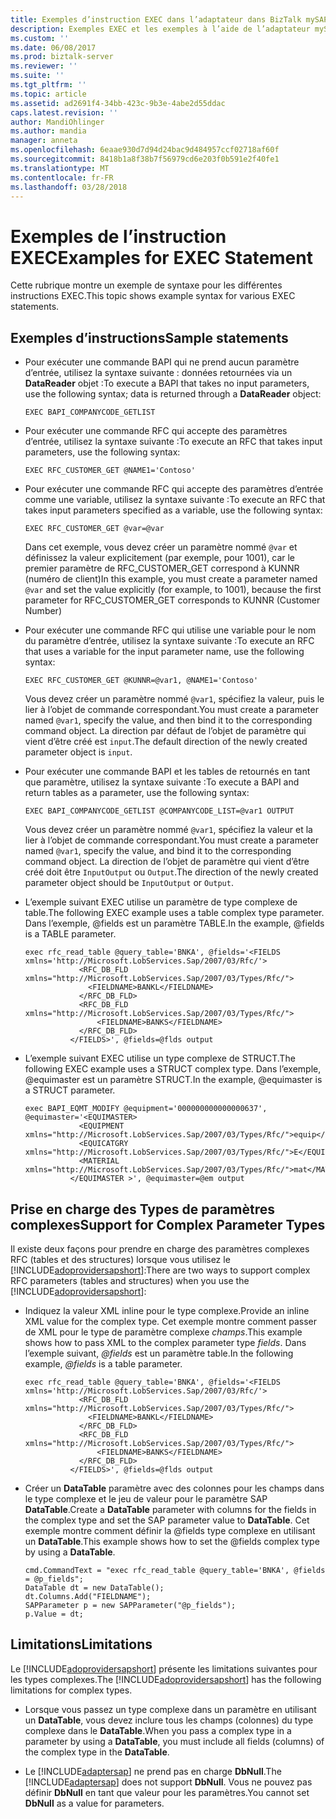 ```yaml
---
title: Exemples d’instruction EXEC dans l’adaptateur dans BizTalk mySAP | Documents Microsoft
description: Exemples EXEC et les exemples à l’aide de l’adaptateur mySAP dans le Pack de l’adaptateur BizTalk (LOB)
ms.custom: ''
ms.date: 06/08/2017
ms.prod: biztalk-server
ms.reviewer: ''
ms.suite: ''
ms.tgt_pltfrm: ''
ms.topic: article
ms.assetid: ad2691f4-34bb-423c-9b3e-4abe2d55ddac
caps.latest.revision: ''
author: MandiOhlinger
ms.author: mandia
manager: anneta
ms.openlocfilehash: 6eaae930d7d94d24bac9d484957ccf02718af60f
ms.sourcegitcommit: 8418b1a8f38b7f56979cd6e203f0b591e2f40fe1
ms.translationtype: MT
ms.contentlocale: fr-FR
ms.lasthandoff: 03/28/2018
---
```

# <a name="examples-for-exec-statement"></a><span data-ttu-id="cb91a-103">Exemples de l’instruction EXEC</span><span class="sxs-lookup"><span data-stu-id="cb91a-103">Examples for EXEC Statement</span></span>
<span data-ttu-id="cb91a-104">Cette rubrique montre un exemple de syntaxe pour les différentes instructions EXEC.</span><span class="sxs-lookup"><span data-stu-id="cb91a-104">This topic shows example syntax for various EXEC statements.</span></span>

## <a name="sample-statements"></a><span data-ttu-id="cb91a-105">Exemples d’instructions</span><span class="sxs-lookup"><span data-stu-id="cb91a-105">Sample statements</span></span> 
  
-   <span data-ttu-id="cb91a-106">Pour exécuter une commande BAPI qui ne prend aucun paramètre d’entrée, utilisez la syntaxe suivante : données retournées via un **DataReader** objet :</span><span class="sxs-lookup"><span data-stu-id="cb91a-106">To execute a BAPI that takes no input parameters, use the following syntax; data is returned through a **DataReader** object:</span></span>  
  
    ```  
    EXEC BAPI_COMPANYCODE_GETLIST  
    ```  
  
-   <span data-ttu-id="cb91a-107">Pour exécuter une commande RFC qui accepte des paramètres d’entrée, utilisez la syntaxe suivante :</span><span class="sxs-lookup"><span data-stu-id="cb91a-107">To execute an RFC that takes input parameters, use the following syntax:</span></span>  
  
    ```  
    EXEC RFC_CUSTOMER_GET @NAME1='Contoso'  
    ```  
  
-   <span data-ttu-id="cb91a-108">Pour exécuter une commande RFC qui accepte des paramètres d’entrée comme une variable, utilisez la syntaxe suivante :</span><span class="sxs-lookup"><span data-stu-id="cb91a-108">To execute an RFC that takes input parameters specified as a variable, use the following syntax:</span></span>  
  
    ```  
    EXEC RFC_CUSTOMER_GET @var=@var  
    ```  
  
     <span data-ttu-id="cb91a-109">Dans cet exemple, vous devez créer un paramètre nommé `@var` et définissez la valeur explicitement (par exemple, pour 1001), car le premier paramètre de RFC_CUSTOMER_GET correspond à KUNNR (numéro de client)</span><span class="sxs-lookup"><span data-stu-id="cb91a-109">In this example, you must create a parameter named `@var` and set the value explicitly (for example, to 1001), because the first parameter for RFC_CUSTOMER_GET corresponds to KUNNR (Customer Number)</span></span>  
  
-   <span data-ttu-id="cb91a-110">Pour exécuter une commande RFC qui utilise une variable pour le nom du paramètre d’entrée, utilisez la syntaxe suivante :</span><span class="sxs-lookup"><span data-stu-id="cb91a-110">To execute an RFC that uses a variable for the input parameter name, use the following syntax:</span></span>  
  
    ```  
    EXEC RFC_CUSTOMER_GET @KUNNR=@var1, @NAME1='Contoso'  
    ```  
  
     <span data-ttu-id="cb91a-111">Vous devez créer un paramètre nommé `@var1`, spécifiez la valeur, puis le lier à l’objet de commande correspondant.</span><span class="sxs-lookup"><span data-stu-id="cb91a-111">You must create a parameter named `@var1`, specify the value, and then bind it to the corresponding command object.</span></span> <span data-ttu-id="cb91a-112">La direction par défaut de l’objet de paramètre qui vient d’être créé est `input`.</span><span class="sxs-lookup"><span data-stu-id="cb91a-112">The default direction of the newly created parameter object is `input`.</span></span>  
  
-   <span data-ttu-id="cb91a-113">Pour exécuter une commande BAPI et les tables de retournés en tant que paramètre, utilisez la syntaxe suivante :</span><span class="sxs-lookup"><span data-stu-id="cb91a-113">To execute a BAPI and return tables as a parameter, use the following syntax:</span></span>  
  
    ```  
    EXEC BAPI_COMPANYCODE_GETLIST @COMPANYCODE_LIST=@var1 OUTPUT  
    ```  
  
     <span data-ttu-id="cb91a-114">Vous devez créer un paramètre nommé `@var1`, spécifiez la valeur et la lier à l’objet de commande correspondant.</span><span class="sxs-lookup"><span data-stu-id="cb91a-114">You must create a parameter named `@var1`, specify the value, and bind it to the corresponding command object.</span></span> <span data-ttu-id="cb91a-115">La direction de l’objet de paramètre qui vient d’être créé doit être `InputOutput` ou `Output`.</span><span class="sxs-lookup"><span data-stu-id="cb91a-115">The direction of the newly created parameter object should be `InputOutput` or `Output`.</span></span>  
  
-   <span data-ttu-id="cb91a-116">L’exemple suivant EXEC utilise un paramètre de type complexe de table.</span><span class="sxs-lookup"><span data-stu-id="cb91a-116">The following EXEC example uses a table complex type parameter.</span></span> <span data-ttu-id="cb91a-117">Dans l’exemple, @fields est un paramètre TABLE.</span><span class="sxs-lookup"><span data-stu-id="cb91a-117">In the example, @fields is a TABLE parameter.</span></span>  
  
    ```  
    exec rfc_read_table @query_table='BNKA', @fields='<FIELDS xmlns='http://Microsoft.LobServices.Sap/2007/03/Rfc/'>  
                <RFC_DB_FLD xmlns="http://Microsoft.LobServices.Sap/2007/03/Types/Rfc/">  
                  <FIELDNAME>BANKL</FIELDNAME>  
                </RFC_DB_FLD>  
                <RFC_DB_FLD  xmlns="http://Microsoft.LobServices.Sap/2007/03/Types/Rfc/">  
                    <FIELDNAME>BANKS</FIELDNAME>  
                </RFC_DB_FLD>  
              </FIELDS>', @fields=@flds output  
    ```  
  
-   <span data-ttu-id="cb91a-118">L’exemple suivant EXEC utilise un type complexe de STRUCT.</span><span class="sxs-lookup"><span data-stu-id="cb91a-118">The following EXEC example uses a STRUCT complex type.</span></span> <span data-ttu-id="cb91a-119">Dans l’exemple, @equimaster est un paramètre STRUCT.</span><span class="sxs-lookup"><span data-stu-id="cb91a-119">In the example, @equimaster is a STRUCT parameter.</span></span>  
  
    ```  
    exec BAPI_EQMT_MODIFY @equipment='000000000000000637', @equimaster='<EQUIMASTER>           
                <EQUIPMENT xmlns="http://Microsoft.LobServices.Sap/2007/03/Types/Rfc/">equip</EQUIPMENT>  
                <EQUICATGRY xmlns="http://Microsoft.LobServices.Sap/2007/03/Types/Rfc/">E</EQUICATGRY>  
                <MATERIAL xmlns="http://Microsoft.LobServices.Sap/2007/03/Types/Rfc/">mat</MATERIAL>  
              </EQUIMASTER >', @equimaster=@em output  
    ```  
  
## <a name="support-for-complex-parameter-types"></a><span data-ttu-id="cb91a-120">Prise en charge des Types de paramètres complexes</span><span class="sxs-lookup"><span data-stu-id="cb91a-120">Support for Complex Parameter Types</span></span>  
 <span data-ttu-id="cb91a-121">Il existe deux façons pour prendre en charge des paramètres complexes RFC (tables et des structures) lorsque vous utilisez le [!INCLUDE[adoprovidersapshort](../../includes/adoprovidersapshort-md.md)]:</span><span class="sxs-lookup"><span data-stu-id="cb91a-121">There are two ways to support complex RFC parameters (tables and structures) when you use the [!INCLUDE[adoprovidersapshort](../../includes/adoprovidersapshort-md.md)]:</span></span>  
  
-   <span data-ttu-id="cb91a-122">Indiquez la valeur XML inline pour le type complexe.</span><span class="sxs-lookup"><span data-stu-id="cb91a-122">Provide an inline XML value for the complex type.</span></span> <span data-ttu-id="cb91a-123">Cet exemple montre comment passer de XML pour le type de paramètre complexe *champs*.</span><span class="sxs-lookup"><span data-stu-id="cb91a-123">This example shows how to pass XML to the complex parameter type *fields*.</span></span> <span data-ttu-id="cb91a-124">Dans l’exemple suivant, *@fields* est un paramètre table.</span><span class="sxs-lookup"><span data-stu-id="cb91a-124">In the following example, *@fields* is a table parameter.</span></span>  
  
    ```  
    exec rfc_read_table @query_table='BNKA', @fields='<FIELDS xmlns='http://Microsoft.LobServices.Sap/2007/03/Rfc/'>  
                <RFC_DB_FLD xmlns="http://Microsoft.LobServices.Sap/2007/03/Types/Rfc/">  
                  <FIELDNAME>BANKL</FIELDNAME>  
                </RFC_DB_FLD>  
                <RFC_DB_FLD  xmlns="http://Microsoft.LobServices.Sap/2007/03/Types/Rfc/">  
                    <FIELDNAME>BANKS</FIELDNAME>  
                </RFC_DB_FLD>  
              </FIELDS>', @fields=@flds output  
    ```  
  
-   <span data-ttu-id="cb91a-125">Créer un **DataTable** paramètre avec des colonnes pour les champs dans le type complexe et le jeu de valeur pour le paramètre SAP **DataTable**.</span><span class="sxs-lookup"><span data-stu-id="cb91a-125">Create a **DataTable** parameter with columns for the fields in the complex type and set the SAP parameter value to **DataTable**.</span></span> <span data-ttu-id="cb91a-126">Cet exemple montre comment définir la @fields type complexe en utilisant un **DataTable**.</span><span class="sxs-lookup"><span data-stu-id="cb91a-126">This example shows how to set the @fields complex type by using a **DataTable**.</span></span>  
  
    ```  
    cmd.CommandText = "exec rfc_read_table @query_table='BNKA', @fields = @p_fields";  
    DataTable dt = new DataTable();  
    dt.Columns.Add("FIELDNAME");  
    SAPParameter p = new SAPParameter("@p_fields");  
    p.Value = dt;  
    ```  
  
## <a name="limitations"></a><span data-ttu-id="cb91a-127">Limitations</span><span class="sxs-lookup"><span data-stu-id="cb91a-127">Limitations</span></span>  
 <span data-ttu-id="cb91a-128">Le [!INCLUDE[adoprovidersapshort](../../includes/adoprovidersapshort-md.md)] présente les limitations suivantes pour les types complexes.</span><span class="sxs-lookup"><span data-stu-id="cb91a-128">The [!INCLUDE[adoprovidersapshort](../../includes/adoprovidersapshort-md.md)] has the following limitations for complex types.</span></span>  
  
-   <span data-ttu-id="cb91a-129">Lorsque vous passez un type complexe dans un paramètre en utilisant un **DataTable**, vous devez inclure tous les champs (colonnes) du type complexe dans le **DataTable**.</span><span class="sxs-lookup"><span data-stu-id="cb91a-129">When you pass a complex type in a parameter by using a **DataTable**, you must include all fields (columns) of the complex type in the **DataTable**.</span></span>  
  
-   <span data-ttu-id="cb91a-130">Le [!INCLUDE[adaptersap](../../includes/adaptersap-md.md)] ne prend pas en charge **DbNull**.</span><span class="sxs-lookup"><span data-stu-id="cb91a-130">The [!INCLUDE[adaptersap](../../includes/adaptersap-md.md)] does not support **DbNull**.</span></span> <span data-ttu-id="cb91a-131">Vous ne pouvez pas définir **DbNull** en tant que valeur pour les paramètres.</span><span class="sxs-lookup"><span data-stu-id="cb91a-131">You cannot set **DbNull** as a value for parameters.</span></span>  
  

